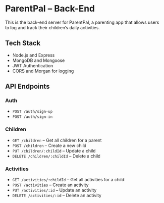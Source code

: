# ParentPal – Back-End

This is the back-end server for ParentPal, a parenting app that allows users to log and track their children’s daily activities.

## Tech Stack
- Node.js and Express
- MongoDB and Mongoose
- JWT Authentication
- CORS and Morgan for logging

## API Endpoints

### Auth
- `POST /auth/sign-up`
- `POST /auth/sign-in`

### Children
- `GET /children` – Get all children for a parent
- `POST /children` – Create a new child
- `PUT /children/:childId` – Update a child
- `DELETE /children/:childId` – Delete a child

### Activities
- `GET /activities/:childId` – Get all activities for a child
- `POST /activities` – Create an activity
- `PUT /activities/:id` – Update an activity
- `DELETE /activities/:id` – Delete an activity